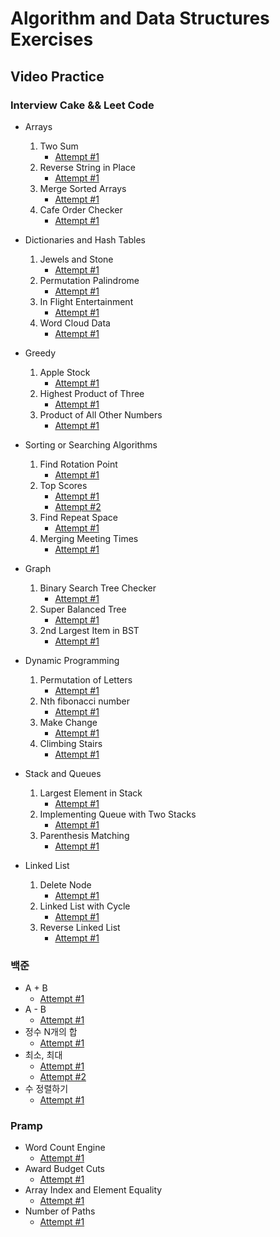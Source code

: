 # Algorithm and Data Structures Exercises

## Video Practice
### Interview Cake && Leet Code
- Arrays
    1. Two Sum
        - [Attempt #1](https://youtu.be/I7_YFq1w1lk)
    2. Reverse String in Place
        - [Attempt #1](https://youtu.be/I9JU4C58HFE)
    3. Merge Sorted Arrays
        - [Attempt #1](https://youtu.be/6EbeDjw9yxw)
    4. Cafe Order Checker
        - [Attempt #1](https://youtu.be/3XUMxlxXGAY)

- Dictionaries and Hash Tables
    1. Jewels and Stone
        - [Attempt #1](https://youtu.be/vu8bCfp_ATI)
    2. Permutation Palindrome
        - [Attempt #1](https://youtu.be/M6AAgnma8zs)
    3. In Flight Entertainment
        - [Attempt #1](https://youtu.be/g9MkvbOtKNE)
    4. Word Cloud Data
        - [Attempt #1](https://youtu.be/3bBdQ5_p2aA)

- Greedy
    1. Apple Stock
        - [Attempt #1](https://youtu.be/AgehcZkOPOI)
    2. Highest Product of Three
        - [Attempt #1](https://youtu.be/nyniqRWiWbk)
    3. Product of All Other Numbers
        - [Attempt #1](https://youtu.be/3jEGT0T1txU)

- Sorting or Searching Algorithms
    1. Find Rotation Point
        - [Attempt #1](https://youtu.be/CBb_iucaMgQ)
    2. Top Scores
        - [Attempt #1](https://youtu.be/wcSTI2LOQKE)
        - [Attempt #2](https://youtu.be/AJ7xKPtNYrU)
    3. Find Repeat Space
        - [Attempt #1](https://youtu.be/ODhLNu1Eh6Q)
    4. Merging Meeting Times
        - [Attempt #1](https://youtu.be/P8Xnwwwi734)

- Graph
    1. Binary Search Tree Checker
        - [Attempt #1](https://youtu.be/FZZAjVefQh4)
    2. Super Balanced Tree
        - [Attempt #1](https://youtu.be/WfinTYTeY9w)
    3. 2nd Largest Item in BST
        - [Attempt #1](https://youtu.be/fKPgezcksss)

- Dynamic Programming
    1. Permutation of Letters
        - [Attempt #1](https://youtu.be/9J-FAbDy5wU)
    2. Nth fibonacci number
        - [Attempt #1](https://youtu.be/9CkRfF4RvH8)
    3. Make Change
        - [Attempt #1](https://youtu.be/5N7WV-Tm4fE)
    4. Climbing Stairs
        - [Attempt #1](https://youtu.be/x4Sw9IoTtyw)

- Stack and Queues
    1. Largest Element in Stack
        - [Attempt #1](https://youtu.be/r7zuT39LwoI)
    2. Implementing Queue with Two Stacks
        - [Attempt #1](https://youtu.be/cuKsjnOAZ2Y)
    3. Parenthesis Matching
        - [Attempt #1](https://youtu.be/b8npPwePF4Q)

- Linked List
    1. Delete Node
        - [Attempt #1](https://youtu.be/k9t23fvWY60)
    2. Linked List with Cycle
        - [Attempt #1](https://youtu.be/N3xtGkFSF0o)
    3. Reverse Linked List
        - [Attempt #1](https://youtu.be/3X1h24rSOpk)

### 백준
- A + B
    - [Attempt #1](https://youtu.be/SV7dBBxoY2g)
- A - B
    - [Attempt #1](https://youtu.be/R4Ft49WOSSA)
- 정수 N개의 합
    - [Attempt #1](https://youtu.be/1bZf8PTfiBE)
- 최소, 최대
    - [Attempt #1](https://youtu.be/yfHjwGHXIo4)
    - [Attempt #2](https://youtu.be/mBzTOiviEEQ)
- 수 정렬하기
    - [Attempt #1](https://youtu.be/OvvIh9lxvtE)

### Pramp
- Word Count Engine
    - [Attempt #1](https://youtu.be/fxte8eQYlds)
- Award Budget Cuts
    - [Attempt #1](https://youtu.be/kHccCc4FRU8)
- Array Index and Element Equality
    - [Attempt #1](https://youtu.be/NwvqWrW-nx0)
- Number of Paths
    - [Attempt #1](https://youtu.be/dlOM0ujG1CE)